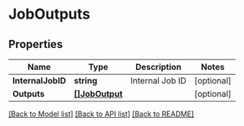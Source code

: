 # JobOutputs

## Properties

Name | Type | Description | Notes
------------ | ------------- | ------------- | -------------
**InternalJobID** | **string** | Internal Job ID | [optional] 
**Outputs** | [**[]JobOutput**](JobOutput.md) |  | [optional] 

[[Back to Model list]](../README.md#documentation-for-models) [[Back to API list]](../README.md#documentation-for-api-endpoints) [[Back to README]](../README.md)


